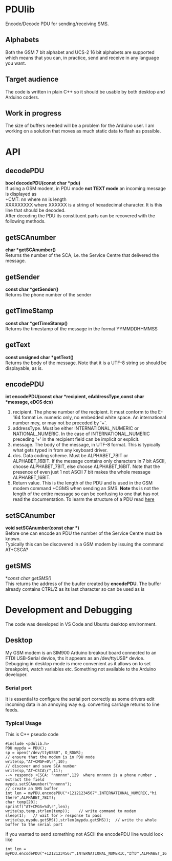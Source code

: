 # PDUlib
Encode/Decode PDU for sending/receiving SMS.
## Alphabets
Both the GSM 7 bit alphabet and UCS-2 16 bit alphabets are supported which means that you can, in practice, send and receive in any language you want.
## Target audience
The code is written in plain C++ so it should be usable by both desktop and Arduino coders.
## Work in progress
The size of buffers needed will be a problem for the Arduino user. I am working on a solution that moves as much static data to flash as possible.
# API
## decodePDU
**bool decodePDU(const char *pdu)**<br>
If using a GSM modem, in PDU mode <b>not TEXT mode</b> an incoming message is displayed as<br>
+CMT: nn    where nn is length<br>
XXXXXXXXX   where XXXXXX is a string of hexadecimal character. It is this line that should be decoded.<br>
After decoding the PDU its constituent parts can be recovered with the following methods.
## getSCAnumber
**char *getSCAnumber()**<br>
Returns the number of the SCA, i.e. the Service Centre that delivered the message.<br>
## getSender
**const char *getSender()**<br>
Returns the phone number of the sender
## getTimeStamp
**const char *getTimeStamp()**<br>
Returns the timestamp of the message in the format YYMMDDHHMMSS<br>
## getText
**const unsigned char *getText()**<br>
Returns the body of the message. Note that it is a UTF-8 string so should be displayable, as is.<br>
## encodePDU
**int encodePDU(const char *recipient, eAddressType,const char *message, eDCS dcs)**<br>
1. recipient. The phone number of the recipient. It must conform to the E-164 format i.e. numeric only, no embedded white space. An international number mey, or may not be preceded by '+'.
2. addressType. Must be either INTERNATIONAL_NUMERIC or NATIONAL_NUMERIC. In the case of INTERNATIONAL_NUMERIC preceding '+' in the recipient field can be implicit or explicit.
3. message. The body of the message, in UTF-8 format. This is typically what gets typed in from any keyboard driver.
4. dcs. Data coding scheme. Must be ALPHABET_7BIT or ALPHABET_16BIT. If the message contains only characters in 7 bit ASCII, choose ALPHABET_7BIT, else choose ALPHABET_16BIT. Note that the presence of even just 1 not ASCII 7 bit makes the whole message ALPHABET_16BIT.
4. Return value. This is the length of the PDU and is used in the GSM modem command +CGMS when sending an SMS. **Note** ths is not the length of the entire message so can be confusing to one that has not read the documentation. To learm the structure of a PDU read [here](https://bluesecblog.wordpress.com/2016/11/16/sms-submit-tpdu-structure/) 
## setSCAnumber
**void setSCAnumber(const char *)**<br>
Before one can encode an PDU the number of the Service Centre must be known.  
Typically this can be discovered in a GSM modem by issuing the command  
AT+CSCA?
## getSMS
**const char *getSMS()**  
This returns the address of the buufer created by **encodePDU**. The buffer already contains CTRL/Z as its last character so can be used as is
# Development and Debugging
The code was developed in VS Code and Ubuntu desktop environment.
## Desktop
My GSM modem is an SIM900 Arduino breakout board connected to an FTDI USB-Serial device, ths it appears as an /dev/ttyUSB* device.  
Debugging in desktop mode is more convenient as it allows on to set breakpoint, watch variables etc. Something not available to the Arduino developer.  
### Serial port
It is essential to configure the serial port correctly as some drivers edit incoming data in an annoying way e.g. converting carriage returns to line feeds.
### Typical Usage
This is C++ pseudo code  
```
#include <pdulib.h>
PDU mypdu = PDU(); 
sp = open("/dev/ttyUSB0", O_RDWR);  
// ensure that the modem is in PDU mode
write(sp,"AT+CMGF=0\r",10); 
// discover and save SCA number  
write(sp,"AT+CSCA\r",11);  
--> responds +CSCA: "nnnnnn",129  where nnnnnn is a phone number , extract the field 
mypdu.setSCAnumber("nnnnnn");  
// create an SMS buffer  
int len = myPDU.encodePDU("+12121234567",INTERNATIONAL_NUMERIC,"hi there",ALPHABET_7BIT);  
char temp[20];  
sprintf("AT+CMGS=%d\r",len);  
write(sp,temp,strlen(temp));    // write command to modem  
sleep(1);   // wait for > response to pass  
write(sp,mypdu.getSMS(),strlen(mypdu.getSMS));  // write the whole buffer to the serial port  
```
If you wanted to send something not ASCII the encodePDU line would look like
```
int len = myPDU.encodePDU("+12121234567",INTERNATIONAL_NUMERIC,"שלום",ALPHABET_16BIT);  
```
